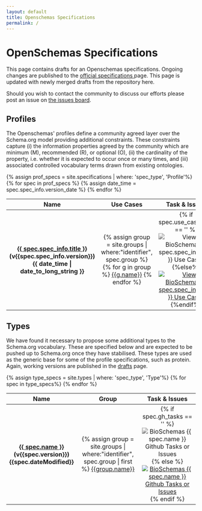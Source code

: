 ```yaml
---
layout: default
title: Openschemas Specifications
permalink: /
---
```

<h1>OpenSchemas Specifications</h1>

<p>This page contains drafts for an Openschemas specifications. Ongoing changes are published to the <a href="https://openschemas.github.io/specifications">official specifications </a> page. This page is updated with newly merged drafts from
the repository here. </p>
<p>Should you wish to contact the community to discuss our efforts please post an issue on <a href="https://www.github.com/openschemas/openschemas.github.io/issues" itemprop="email">the issues board</a>.</p>

<h2>Profiles</h2>

<p>The Openschemas' profiles define a community agreed layer over the Schema.org model providing additional constraints. These constraints capture (i) the information properties agreed by the community which are minimum (M), recommended (R), or optional (O), (ii) the cardinality of the property, i.e. whether it is expected to occur once or many times, and (iii) associated controlled vocabulary terms drawn from existing ontologies. </p>

<div class="bioschemas-spec-list-wrapper">
  <table class="bioschemas_spec_list" style="width: 100%; margin-left: auto; margin-right: auto; text-align: center;">
      <thead>
      <tr>
      <th>Name</th>
      <th style="text-align: center;">Use Cases</th>
      <th style="text-align: center;">Task &amp; Issues</th>
      <th style="text-align: center;">Examples</th>
      </tr>
      </thead>
      <tbody>
      {% assign prof_specs = site.specifications | where: 'spec_type', 'Profile'%}
      {% for spec in prof_specs %}
      <tr>
          {% assign date_time = spec.spec_info.version_date %}
          <th><a href="/specifications/{{spec.name}}" title="{{ spec.spec_info.subtitle }}">{{ spec.spec_info.title }}</a><br />(v{{spec.spec_info.version}})<br />{{ date_time | date_to_long_string }}</th>
          <td>
            {% assign group = site.groups | where:"identifier", spec.group %}
            {% for g in group %}
            <a href="{{g.url}}">{{g.name}}</a>
            {% endfor %}
          </td>
          <td class="spec_links">
            {% if spec.use_cases_url == '' %}
            <a>
            <img src="https://openschemas.github.io/assets/images/use_case_spec.png" alt="View BioSchemas {{ spec.spec_info.title }} Use Cases"  style="filter: grayscale(100%);">
            </a>
            {%else%}
            <a href="{{spec.use_cases_url}}">
            <img src="https://openschemas.github.io/assets/images/use_case_spec.png" alt="View BioSchemas {{ spec.spec_info.title }} Use Cases">
            </a>
            {%endif%}
          </td>
          <td class="spec_links">
            {% if spec.cross_walk_url == '' %}
            <a>
            <img src="https://openschemas.github.io/assets/images/cross_walk.png" alt="View BioSchemas {{ spec.spec_info.title }} Cross Walk"  style="filter: grayscale(100%);">
            </a>
            {%else%}
            <a href="{{spec.cross_walk_url}}" target="_blank">
            <img src="https://openschemas.github.io/assets/images/cross_walk.png" alt="View BioSchemas {{ spec.spec_info.title }} Cross Walk">
            </a>
            {%endif%}
          </td>
          <td class="spec_links">
            {% if spec.gh_tasks == '' %}
            <a>
            <img src="https://openschemas.github.io/assets/images/specs_tasks.png" alt="BioSchemas {{ spec.spec_info.title }} Github Tasks or Issues" style="filter: grayscale(100%);">
            </a>
            {% else %}
            <a href="{{spec.gh_tasks}}" target="_blank">
            <img src="https://openschemas.github.io/assets/images/specs_tasks.png" alt="BioSchemas {{ spec.spec_info.title }} Github Tasks or Issues">
            </a>
            {% endif %}
          </td>
          <td class="spec_links">
            {% if spec.spec_info.full_example == '' %}
            <a>
            <img src="https://openschemas.github.io/assets/images/spec_examples.png" alt="View BioSchemas {{ spec.spec_info.title }} Examples" style="filter: grayscale(100%);">
            </a>
            {% else %}
            <a href="{{spec.spec_info.full_example}}" target="_blank">
            <img src="https://openschemas.github.io/assets/images/spec_examples.png" alt="View BioSchemas {{ spec.spec_info.title }} Examples">
            </a>
            {% endif %}
          </td>
          <td class="spec_links">
            {% if spec.live_deploy == '' %}
            <a>
            <img src="https://openschemas.github.io/assets/images/live_deploy.png" alt="View BioSchemas {{ spec.spec_info.title }} Examples" style="filter: grayscale(100%);">
            </a>
            {% else %}
            <a href="{{spec.live_deploy}}">
            <img src="https://openschemas.github.io/assets/images/live_deploy.png" alt="View BioSchemas {{ spec.spec_info.title }} Examples">
            </a>
            {% endif %}
          </td>
      </tr>
      {% endfor %}
      </tbody>
  </table>
</div>


<h2>Types</h2>
<p>We have found it necessary to propose some additional types to the Schema.org vocabulary. 
    These are specified below and are expected to be pushed up to Schema.org once they have stabilised. 
    These types are used as the generic base for some of the profile specifications, such as protein.
    Again, working versions are published in the <a href="/drafts">drafts</a> page.</p>

<table class="bioschemas_spec_list" style="width: 100%; margin-left: auto; margin-right: auto; text-align: center;">
    <thead>
    <tr>
        <th>Name</th>
        <th style="text-align: center;">Group</th>
        <th style="text-align: center;">Task &amp; Issues</th>
    </tr>
    </thead>
    <tbody>
    {% assign type_specs = site.types | where: 'spec_type', 'Type'%}
    {% for spec in  type_specs%}
    <tr>
        <th><a href="/types/{{spec.name}}" title="{{spec.subtitle}}">{{ spec.name }}</a><br />(v{{spec.version}})<br />{{spec.dateModified}}</th>
        <td>
        {% assign group = site.groups | where:"identifier", spec.group | first %}
        <a href="{{group.url}}">{{group.name}}</a>
        </td>
        <td class="spec_links">
            {% if spec.gh_tasks == '' %}
              <a>
                <img src="https://openschemas.github.io/assets/images/specs_tasks.png" alt="BioSchemas {{ spec.name }} Github Tasks or Issues" style="filter: grayscale(100%);">
              </a>
            {% else %}
              <a href="{{spec.gh_tasks}}">
                <img src="https://openschemas.github.io/assets/images/specs_tasks.png" alt="BioSchemas {{ spec.name }} Github Tasks or Issues">
              </a>
            {% endif %}
        </td>
    </tr>
    {% endfor %}
    </tbody>
</table>

